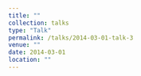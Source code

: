 ```yaml
---
title: ""
collection: talks
type: "Talk"
permalink: /talks/2014-03-01-talk-3
venue: ""
date: 2014-03-01
location: ""
---
```


